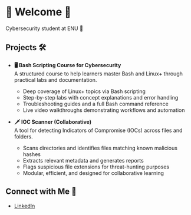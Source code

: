 # 🔹 Welcome 🔹
Cybersecurity student at ENU 🔺

## Projects 🛠️

- **🖥️ Bash Scripting Course for Cybersecurity**  
  A structured course to help learners master Bash and Linux+ through practical labs and documentation.  
  - Deep coverage of Linux+ topics via Bash scripting  
  - Step-by-step labs with concept explanations and error handling  
  - Troubleshooting guides and a full Bash command reference  
  - Live video walkthroughs demonstrating workflows and automation  

- **🗡️ IOC Scanner (Collaborative)**  
  A tool for detecting Indicators of Compromise (IOCs) across files and folders.  
  - Scans directories and identifies files matching known malicious hashes  
  - Extracts relevant metadata and generates reports  
  - Flags suspicious file extensions for threat-hunting purposes  
  - Modular, efficient, and designed for collaborative learning 

## Connect with Me 💼
- [LinkedIn](https://www.linkedin.com/in/max-zominy-85ba92310/)
